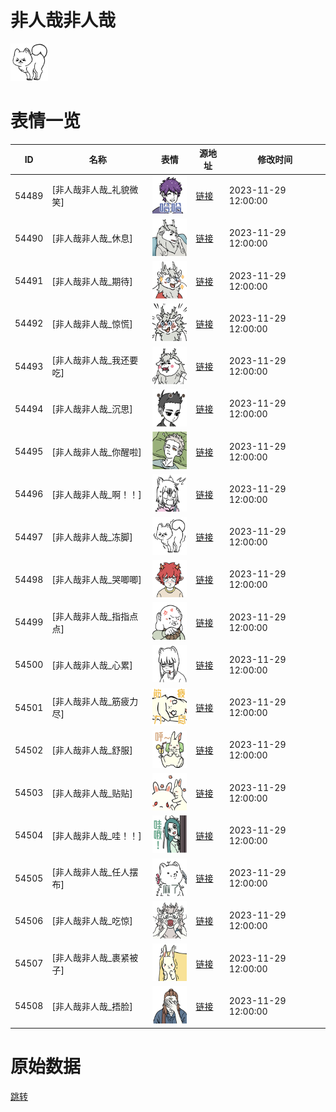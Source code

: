 # 非人哉非人哉

<img src="./cover.png" height="60" alt="cover" />

# 表情一览

|ID|名称|表情|源地址|修改时间|
|----|----|----|----|----|
|54489|[非人哉非人哉_礼貌微笑]|<img src="./pic/054489_%5B非人哉非人哉_礼貌微笑%5D.png" height="60" alt="礼貌微笑"/>|[链接](https://i0.hdslb.com/bfs/garb/db69de4e04df6b738119c0ca907aecc9c5093764.png)|2023-11-29 12:00:00|
|54490|[非人哉非人哉_休息]|<img src="./pic/054490_%5B非人哉非人哉_休息%5D.png" height="60" alt="休息"/>|[链接](https://i0.hdslb.com/bfs/garb/b8cd4c64ed99c121a071dbbc29ecd44a247d90c2.png)|2023-11-29 12:00:00|
|54491|[非人哉非人哉_期待]|<img src="./pic/054491_%5B非人哉非人哉_期待%5D.png" height="60" alt="期待"/>|[链接](https://i0.hdslb.com/bfs/garb/585b480a5c82122c73773db0b92442b00caff99a.png)|2023-11-29 12:00:00|
|54492|[非人哉非人哉_惊慌]|<img src="./pic/054492_%5B非人哉非人哉_惊慌%5D.png" height="60" alt="惊慌"/>|[链接](https://i0.hdslb.com/bfs/garb/cbb6387e46b555c8dbb2b748667e6c44f1a68bf6.png)|2023-11-29 12:00:00|
|54493|[非人哉非人哉_我还要吃]|<img src="./pic/054493_%5B非人哉非人哉_我还要吃%5D.png" height="60" alt="我还要吃"/>|[链接](https://i0.hdslb.com/bfs/garb/20d1d09ac94b5758fe6832a1d3fa408460e68750.png)|2023-11-29 12:00:00|
|54494|[非人哉非人哉_沉思]|<img src="./pic/054494_%5B非人哉非人哉_沉思%5D.png" height="60" alt="沉思"/>|[链接](https://i0.hdslb.com/bfs/garb/9e11f5bcf7914bccc1890b9692ebe04350ff68e0.png)|2023-11-29 12:00:00|
|54495|[非人哉非人哉_你醒啦]|<img src="./pic/054495_%5B非人哉非人哉_你醒啦%5D.png" height="60" alt="你醒啦"/>|[链接](https://i0.hdslb.com/bfs/garb/bae467cc54535d2b199e636f58e9fa3935d1332b.png)|2023-11-29 12:00:00|
|54496|[非人哉非人哉_啊！！]|<img src="./pic/054496_%5B非人哉非人哉_啊！！%5D.png" height="60" alt="啊！！"/>|[链接](https://i0.hdslb.com/bfs/garb/a3a18457dc089394c71acf918b6772a832c6adef.png)|2023-11-29 12:00:00|
|54497|[非人哉非人哉_冻脚]|<img src="./pic/054497_%5B非人哉非人哉_冻脚%5D.png" height="60" alt="冻脚"/>|[链接](https://i0.hdslb.com/bfs/garb/5de1f51e01811c64ae3e8ee478b861face3f16c7.png)|2023-11-29 12:00:00|
|54498|[非人哉非人哉_哭唧唧]|<img src="./pic/054498_%5B非人哉非人哉_哭唧唧%5D.png" height="60" alt="哭唧唧"/>|[链接](https://i0.hdslb.com/bfs/garb/a35226c18d7f2ef5246efa9af5a1d1b0dcc723b5.png)|2023-11-29 12:00:00|
|54499|[非人哉非人哉_指指点点]|<img src="./pic/054499_%5B非人哉非人哉_指指点点%5D.png" height="60" alt="指指点点"/>|[链接](https://i0.hdslb.com/bfs/garb/73c789520a2bd56c899732a18cd9134c244703e7.png)|2023-11-29 12:00:00|
|54500|[非人哉非人哉_心累]|<img src="./pic/054500_%5B非人哉非人哉_心累%5D.png" height="60" alt="心累"/>|[链接](https://i0.hdslb.com/bfs/garb/09c02951255eef87e9f1eb9382741ca8464063dc.png)|2023-11-29 12:00:00|
|54501|[非人哉非人哉_筋疲力尽]|<img src="./pic/054501_%5B非人哉非人哉_筋疲力尽%5D.png" height="60" alt="筋疲力尽"/>|[链接](https://i0.hdslb.com/bfs/garb/0c6cc9f46a19cd5b914b0646514d04bc2eb452ff.png)|2023-11-29 12:00:00|
|54502|[非人哉非人哉_舒服]|<img src="./pic/054502_%5B非人哉非人哉_舒服%5D.png" height="60" alt="舒服"/>|[链接](https://i0.hdslb.com/bfs/garb/3f4667da694f7562a235a4da68c92e86b4d697e9.png)|2023-11-29 12:00:00|
|54503|[非人哉非人哉_贴贴]|<img src="./pic/054503_%5B非人哉非人哉_贴贴%5D.png" height="60" alt="贴贴"/>|[链接](https://i0.hdslb.com/bfs/garb/d5a393a23385a6f50a04661d88552bfb7a0d521f.png)|2023-11-29 12:00:00|
|54504|[非人哉非人哉_哇！！]|<img src="./pic/054504_%5B非人哉非人哉_哇！！%5D.png" height="60" alt="哇！！"/>|[链接](https://i0.hdslb.com/bfs/garb/129488955d498674e98909f39c9862f87e985278.png)|2023-11-29 12:00:00|
|54505|[非人哉非人哉_任人摆布]|<img src="./pic/054505_%5B非人哉非人哉_任人摆布%5D.png" height="60" alt="任人摆布"/>|[链接](https://i0.hdslb.com/bfs/garb/eb10a9fb0cff60cc21b0638d2bbb35faad620406.png)|2023-11-29 12:00:00|
|54506|[非人哉非人哉_吃惊]|<img src="./pic/054506_%5B非人哉非人哉_吃惊%5D.png" height="60" alt="吃惊"/>|[链接](https://i0.hdslb.com/bfs/garb/0fb8a6aff7ba09866064cf5c9d0b2c4e2f21c3ad.png)|2023-11-29 12:00:00|
|54507|[非人哉非人哉_裹紧被子]|<img src="./pic/054507_%5B非人哉非人哉_裹紧被子%5D.png" height="60" alt="裹紧被子"/>|[链接](https://i0.hdslb.com/bfs/garb/cf64b04ea605d7de32e2dbf5d8d4f40917963cf5.png)|2023-11-29 12:00:00|
|54508|[非人哉非人哉_捂脸]|<img src="./pic/054508_%5B非人哉非人哉_捂脸%5D.png" height="60" alt="捂脸"/>|[链接](https://i0.hdslb.com/bfs/garb/6a2416db04759befb98a86cd69593c6351296d1e.png)|2023-11-29 12:00:00|

# 原始数据

[跳转](./raw.json)

